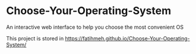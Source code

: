 # Choose-Your-Operating-System


An interactive web interface to help you choose the most convenient OS


This project is stored in https://fatihmeh.github.io/Choose-Your-Operating-System/
